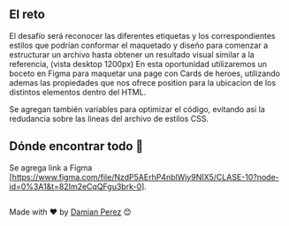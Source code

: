 ## El reto

El desafío será reconocer las diferentes etiquetas y los correspondientes estilos que podrían conformar el maquetado y diseño para comenzar a estructurar un archivo hasta obtener un resultado visual similar a la referencia, (vista desktop 1200px)
En esta oportunidad utilizaremos un boceto en Figma para maquetar una page con Cards de heroes, utilizando ademas las propiedades que nos ofrece position para la ubicacion de los distintos elementos dentro del HTML. 
  
Se agregan también variables para optimizar el código, evitando asi la redudancia sobre las lineas del archivo de estilos CSS. 

## Dónde encontrar todo 🚀

Se agrega link a Figma [https://www.figma.com/file/NzdP5AErhP4nblWjy9NIX5/CLASE-10?node-id=0%3A1&t=82Im2eCqQFgu3brk-0]. 

##
Made with ❤️ by [Damian Perez](https://github.com/D-Perez85) 😊

